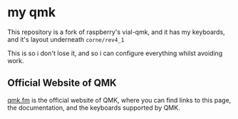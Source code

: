 # my qmk

This repository is a fork of raspberry's vial-qmk, and it has my keyboards, and it's layout underneath `corne/rev4_1`

This is so i don't lose it, and so i can configure everything whilst avoiding work.

## Official Website of QMK

[qmk.fm](https://qmk.fm) is the official website of QMK, where you can find links to this page, the documentation, and the keyboards supported by QMK.
